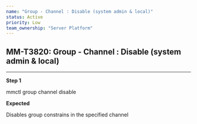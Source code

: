 ```yaml
---
name: "Group - Channel : Disable (system admin & local)"
status: Active
priority: Low
team_ownership: "Server Platform"
---
```


## MM-T3820: Group - Channel : Disable (system admin & local)

---

**Step 1**

mmctl group channel disable

**Expected**

Disables group constrains in the specified channel
